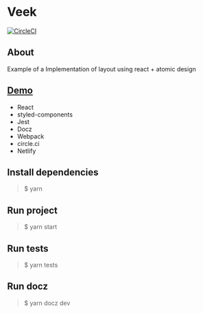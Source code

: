 # Veek

[![CircleCI](https://circleci.com/gh/mateussmohamed/challenge-veek.svg?style=svg&circle-token=a0f86301ee7d3aa56f360910cfb3109a0097886e)](https://circleci.com/gh/mateussmohamed/challenge-veek)

## About
Example of a Implementation of layout using react + atomic design

## [Demo](https://challenge-veek.netlify.com)

* React
* styled-components
* Jest
* Docz
* Webpack
* circle.ci
* Netlify

## Install dependencies
> $ yarn

## Run project
> $ yarn start

## Run tests
> $ yarn tests

## Run docz
> $ yarn docz dev
